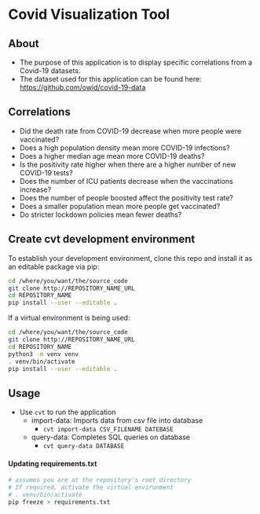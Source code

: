 # Covid Visualization Tool

## About

- The purpose of this application is to display specific correlations from a Covid-19 datasets. 
- The dataset used for this application can be found here: https://github.com/owid/covid-19-data

## Correlations
- Did the death rate from COVID-19 decrease when more people were vaccinated? 
- Does a high population density mean more COVID-19 infections? 
- Does a higher median age mean more COVID-19 deaths?
- Is the positivity rate higher when there are a higher number of new COVID-19 tests? 
- Does the number of ICU patients decrease when the vaccinations increase? 
- Does the number of people boosted affect the positivity test rate? 
- Does a smaller population mean more people get vaccinated? 
- Do stricter lockdown policies mean fewer deaths?

## Create cvt development environment

To establish your development environment, clone this repo and install it as an editable package via pip:

```bash
cd /where/you/want/the/source_code
git clone http://REPOSITORY_NAME_URL
cd REPOSITORY_NAME
pip install --user --editable .
```

If a virtual environment is being used:

```bash
cd /where/you/want/the/source_code
git clone http://REPOSITORY_NAME_URL
cd REPOSITORY_NAME
python3 -m venv venv
. venv/bin/activate
pip install --user --editable .
```

## Usage
- Use `cvt` to run the application
  - import-data: Imports data from csv file into database
    - `cvt import-data CSV_FILENAME DATEBASE`
  - query-data: Completes SQL queries on database
    - `cvt query-data DATABASE`

#### Updating requirements.txt

```bash
# assumes you are at the repository's root directory
# If required, activate the virtual environment
# . venv/bin/activate
pip freeze > requirements.txt
```